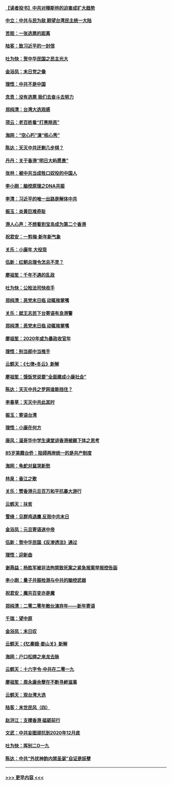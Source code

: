 #### [【读者投书】中共对穆斯林的迫害成扩大趋势](../pages/nsc993/n11791371.md?t=01140744) 
#### [中立：中共与民为敌 期望台湾民主统一大陆](../pages/nsc993/n11790392.md?t=01140744) 
#### [苦胆：一张选票的距离](../pages/nsc993/n11788914.md?t=01140744) 
#### [陆客：致习近平的一封信](../pages/nsc993/n11788867.md?t=01140744) 
#### [吐为快：贺中华民国之民主光大](../pages/nsc993/n11788618.md?t=01140744) 
#### [金浴凤：末日党之像](../pages/nsc993/n11787475.md?t=01140744) 
#### [理悟：中共不是中国](../pages/nsc993/n11787463.md?t=01140744) 
#### [念贲：没有选票  我们去奋斗去努力](../pages/nsc993/n11787398.md?t=01140744) 
#### [郑纯清：台湾大选观感](../pages/nsc993/n11786210.md?t=01140744) 
#### [项云：老百姓看“打黑除恶”](../pages/nsc993/n11785398.md?t=01140744) 
#### [海网：“空心朽”演“核心秀”](../pages/nsc993/n11783874.md?t=01140744) 
#### [陈达：天灭中共还剩几步棋？](../pages/nsc993/n11783719.md?t=01140744) 
#### [丹丹：关于香港“明日大屿愿景”](../pages/nsc993/n11783273.md?t=01140744) 
#### [张林：被中共当成牲口奴役的中国人](../pages/nsc993/n11782397.md?t=01140744) 
#### [李小刚：脑控原理之DNA共振](../pages/nsc993/n11780962.md?t=01140744) 
#### [李清：习近平的唯一出路是解体中共](../pages/nsc993/n11780866.md?t=01140744) 
#### [振玉：炎黄巨难奇耻](../pages/nsc993/n11779632.md?t=01140744) 
#### [港人心声：不想看到宝岛成为第二个香港](../pages/nsc993/n11778817.md?t=01140744) 
#### [祝君安：一剪梅‧新年新气象](../pages/nsc993/n11776340.md?t=01140744) 
#### [关乐：小康年 大役现](../pages/nsc993/n11774213.md?t=01140744) 
#### [伍新：红朝总理令怎总不灵？](../pages/nsc993/n11770813.md?t=01140744) 
#### [廖祖笙：千年不遇的乱政](../pages/nsc993/n11770373.md?t=01140744) 
#### [吐为快：公检法司快收手](../pages/nsc993/n11770359.md?t=01140744) 
#### [郑纯清：恶党末日临 动辄挨掌嘴](../pages/nsc993/n11769912.md?t=01140744) 
#### [关乐：就王志民下台寄语有良港警](../pages/nsc993/n11769903.md?t=01140744) 
#### [郑纯清：恶党末日临 动辄挨掌嘴](../pages/nsc993/n11769356.md?t=01140744) 
#### [廖祖笙：2020年或为暴政收官年](../pages/nsc993/n11768216.md?t=01140744) 
#### [理悟：别当郎中当推手](../pages/nsc993/n11768243.md?t=01140744) 
#### [云鹤天：《七律▪冬云》新解](../pages/nsc993/n11768204.md?t=01140744) 
#### [廖祖笙：饿饭党说要“全面建成小康社会”](../pages/nsc993/n11767482.md?t=01140744) 
#### [陈达：天灭中共之罗网谁能挡住？](../pages/nsc993/n11767465.md?t=01140744) 
#### [李春草：天灭中共此其时](../pages/nsc993/n11767452.md?t=01140744) 
#### [振玉：寄语台湾](../pages/nsc993/n11767432.md?t=01140744) 
#### [理悟：小康在何方](../pages/nsc993/n11767394.md?t=01140744) 
#### [唐风：温哥华中学生课堂讲香港被踢下体之思考](../pages/nsc993/n11766848.md?t=01140744) 
#### [85岁美籍台侨：阻碍两岸统一的是共产制度](../pages/nsc993/n11765043.md?t=01140744) 
#### [海网：龟蛇对鼠哭新愁](../pages/nsc993/n11764895.md?t=01140744) 
#### [林泉：香江之歌](../pages/nsc993/n11764415.md?t=01140744) 
#### [关乐：赞香港元旦百万和平抗暴大游行](../pages/nsc993/n11764382.md?t=01140744) 
#### [云鹤天：扶贫](../pages/nsc993/n11764245.md?t=01140744) 
#### [雪绮：见群鸡退鹰  反观中共末日](../pages/nsc993/n11762112.md?t=01140744) 
#### [金浴凤：元旦寄语迷中帝](../pages/nsc993/n11761788.md?t=01140744) 
#### [伍新：贺中华民国《反渗透法》通过](../pages/nsc993/n11761994.md?t=01140744) 
#### [理悟：迎新曲](../pages/nsc993/n11761152.md?t=01140744) 
#### [谢燕益：杨胜军被非法拘禁致死案之紧急报案举报控告函](../pages/nsc993/n11756134.md?t=01140744) 
#### [李小刚：量子共振检测与中共的脑控武器](../pages/nsc993/n11754518.md?t=01140744) 
#### [祝君安：魔共百变亦是魔](../pages/nsc993/n11754469.md?t=01140744) 
#### [郑纯清：二零二零年散伙演弃年——新年寄语](../pages/nsc993/n11754195.md?t=01140744) 
#### [千瑞：望中原](../pages/nsc993/n11754159.md?t=01140744) 
#### [金浴凤：末日叹](../pages/nsc993/n11752359.md?t=01140744) 
#### [云鹤天：《忆秦娥‧娄山关》新解](../pages/nsc993/n11752348.md?t=01140744) 
#### [海网：户口松绑之来龙去脉](../pages/nsc993/n11752328.md?t=01140744) 
#### [云鹤天：十六字令‧中共在二零一九](../pages/nsc993/n11752305.md?t=01140744) 
#### [廖祖笙：周永康余孽在不断寻衅滋事](../pages/nsc993/n11751013.md?t=01140744) 
#### [云鹤天：观台湾大选](../pages/nsc993/n11751007.md?t=01140744) 
#### [陆客：末世民风（四）](../pages/nsc993/n11749203.md?t=01140744) 
#### [赵洪江：支撑香港 砥砺前行](../pages/nsc993/n11748482.md?t=01140744) 
#### [文武：中共妄图顽抗到2020年12月底](../pages/nsc993/n11748446.md?t=01140744) 
#### [吐为快：挥别二O一九](../pages/nsc993/n11748411.md?t=01140744) 
#### [陈达：中共“外扰神韵内禁圣诞”自证是妖孽](../pages/nsc993/n11748226.md?t=01140744) 

----
#### [ >>> 更早内容 <<< ](../indexes/nsc993-earlier.md)
